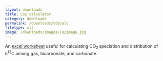 ```yaml
---
layout: downloads
title: CO2 calculator
category: downloads
permalink: /downloads/CO2calc
filetype: xls
image: /downloads/images/CO2image.jpg
---
```


An [excel worksheet](images/CO2calculator_ver7.xls) useful for calculating CO<sub>2</sub> speciation and distribution of &#948;<sup>13</sup>C among gas, bicarbonate, and carbonate.

